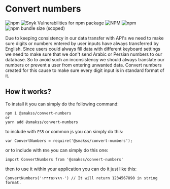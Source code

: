 # Convert numbers

![npm](https://img.shields.io/npm/v/@smakss/convert-numbers) ![Snyk Vulnerabilities for npm package](https://img.shields.io/snyk/vulnerabilities/npm/@smakss/convert-numbers) ![NPM](https://img.shields.io/npm/l/@smakss/convert-numbers) ![npm](https://img.shields.io/npm/dm/@smakss/convert-numbers) ![npm bundle size (scoped)](https://img.shields.io/bundlephobia/min/@smakss/convert-numbers)

Due to keeping consistency in our data transfer with API's we need to make sure digits or numbers entered by user inputs have always transferred by English. Since users could always fill data with different keyboard settings we need to make sure that we don't send Arabic or Persian numbers to our database. So to avoid such an inconsistency we should always translate our numbers or prevent a user from entering unwanted data. Convert numbers created for this cause to make sure every digit input is in standard format of it.

## How it works?

To install it you can simply do the following command:

```
npm i @smakss/convert-numbers
or
yarn add @smakss/convert-numbers
```

to include with `ES5` or common js you can simply do this:

```
var ConvertNumbers = require('@smakss/convert-numbers');
```

or to include with `ES6` you can simply do this one:

```
import ConvertNumbers from '@smakss/convert-numbers'
```

then to use it within your application you can do it just like this:

```
ConvertNumbers('۱۲۳۴۵۶۷۸۹۰') // It will return 1234567890 in string format.
```

